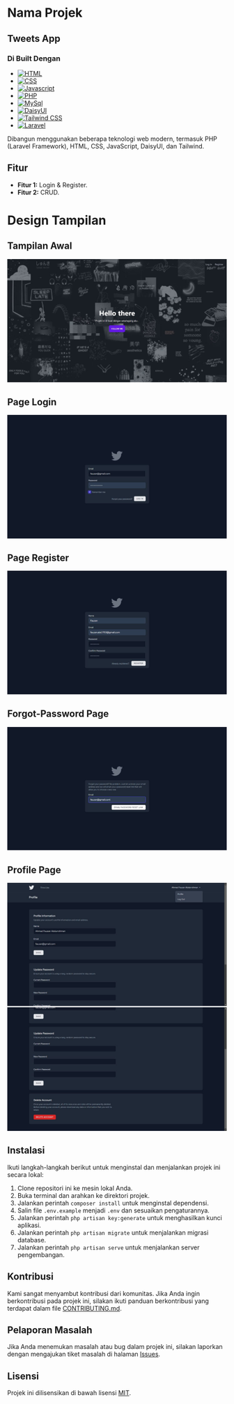 # Nama Projek

## Tweets App

### Di Built Dengan
* [![HTML][html]][html-url]
* [![CSS][css]][css-url]
* [![Javascript][Javascript]][js-url]
* [![PHP][php]][php-url]
* [![MySql][mysql]][mysql-url]
* [![DaisyUI][daisyui]][daisyui-url]
* [![Tailwind CSS][tailwind]][tailwind-url]
* [![Laravel][laravel]][laravel-url]


[laravel]: https://img.shields.io/badge/Laravel-FF2D20?style=for-the-badge&logo=laravel&logoColor=white
[laravel-url]: https://laravel.com/

[tailwind]: https://img.shields.io/badge/Tailwind_CSS-38B2AC?style=for-the-badge&logo=tailwind-css&logoColor=white
[tailwind-url]: https://tailwindcss.com/

[daisyui]: https://img.shields.io/badge/DaisyUI-1B4E5F?style=for-the-badge&logo=daisyui&logoColor=white
[daisyui-url]: https://daisyui.com/

[html]: https://img.shields.io/badge/HTML-DD4B24?style=for-the-badge&logo=html5&logoColor=white
[html-url]: https://html.com/

[css]: https://img.shields.io/badge/CSS-1572B6?style=for-the-badge&logo=css3&logoColor=WHITE
[css-url]: https://css.com/

[Javascript]: https://img.shields.io/badge/Javascript-F7DF1E?style=for-the-badge&logo=javascript&logoColor=black
[js-url]: https://javascript.com

[php]: https://img.shields.io/badge/PHP-777BB4?style=for-the-badge&logo=php&logoColor=white
[php-url]: https://php.com/

[mysql]: https://img.shields.io/badge/MySql-4479A1?style=for-the-badge&logo=mysql&logoColor=white
[mysql-url]: https://mysql.com/

Dibangun menggunakan beberapa teknologi web modern, termasuk PHP (Laravel Framework), HTML, CSS, JavaScript, DaisyUI, dan Tailwind.

## Fitur

- **Fitur 1:** Login & Register.
- **Fitur 2:** CRUD.

# Design Tampilan
## Tampilan Awal

![Tampilan Awal](/public/images/wellcome.jpg)

## Page Login

![Page login](/public/images/login.jpg)

## Page Register

![Page Register](/public/images/register.jpg)

## Forgot-Password Page

![Forgot-Password Page](/public/images/forgot-password.jpg)

## Profile Page

![Profile Page](/public/images/profile-1.jpg)
![Profile Page](/public/images/profile-2.jpg)
## Instalasi

Ikuti langkah-langkah berikut untuk menginstal dan menjalankan projek ini secara lokal:

1. Clone repositori ini ke mesin lokal Anda.
2. Buka terminal dan arahkan ke direktori projek.
3. Jalankan perintah `composer install` untuk menginstal dependensi.
4. Salin file `.env.example` menjadi `.env` dan sesuaikan pengaturannya.
5. Jalankan perintah `php artisan key:generate` untuk menghasilkan kunci aplikasi.
6. Jalankan perintah `php artisan migrate` untuk menjalankan migrasi database.
7. Jalankan perintah `php artisan serve` untuk menjalankan server pengembangan.

## Kontribusi

Kami sangat menyambut kontribusi dari komunitas. Jika Anda ingin berkontribusi pada projek ini, silakan ikuti panduan berkontribusi yang terdapat dalam file [CONTRIBUTING.md](CONTRIBUTING.md).

## Pelaporan Masalah

Jika Anda menemukan masalah atau bug dalam projek ini, silakan laporkan dengan mengajukan tiket masalah di halaman [Issues](https://github.com/vwzn/otodidak/issues).

## Lisensi

Projek ini dilisensikan di bawah lisensi [MIT](LICENSE).



